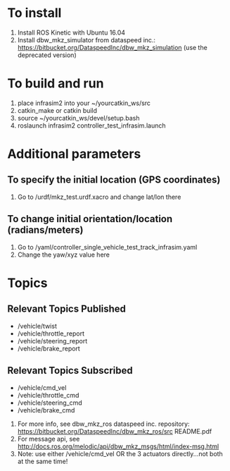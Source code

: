 # To install
1. Install ROS Kinetic with Ubuntu 16.04
1. Install dbw_mkz_simulator from dataspeed inc.: https://bitbucket.org/DataspeedInc/dbw_mkz_simulation (use the deprecated version)
# To build and run
1. place infrasim2 into your ~/yourcatkin_ws/src
1. catkin_make or catkin build
1. source ~/yourcatkin_ws/devel/setup.bash
1. roslaunch infrasim2 controller_test_infrasim.launch
# Additional parameters
## To specify the initial location (GPS coordinates)
1. Go to /urdf/mkz_test.urdf.xacro and change lat/lon there
## To change initial orientation/location (radians/meters)
1. Go to /yaml/controller_single_vehicle_test_track_infrasim.yaml
1. Change the yaw/xyz value here 

# Topics
## Relevant Topics Published
* /vehicle/twist
* /vehicle/throttle_report
* /vehicle/steering_report
* /vehicle/brake_report

## Relevant Topics Subscribed
* /vehicle/cmd_vel
* /vehicle/throttle_cmd
* /vehicle/steering_cmd
* /vehicle/brake_cmd
1. For more info, see dbw_mkz_ros dataspeed inc. repository: https://bitbucket.org/DataspeedInc/dbw_mkz_ros/src README.pdf
1. For message api, see http://docs.ros.org/melodic/api/dbw_mkz_msgs/html/index-msg.html
1. Note: use either /vehicle/cmd_vel OR the 3 actuators directly...not both at the same time!



